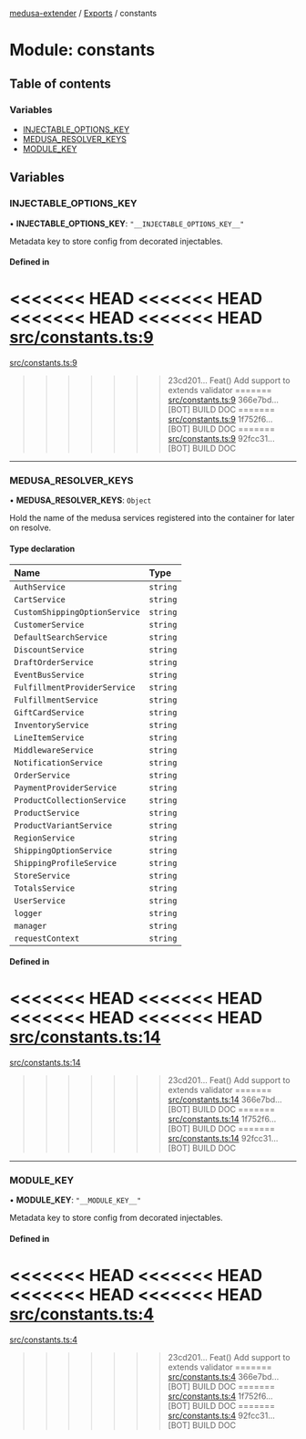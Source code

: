[medusa-extender](../README.md) / [Exports](../modules.md) / constants

# Module: constants

## Table of contents

### Variables

- [INJECTABLE\_OPTIONS\_KEY](constants.md#injectable_options_key)
- [MEDUSA\_RESOLVER\_KEYS](constants.md#medusa_resolver_keys)
- [MODULE\_KEY](constants.md#module_key)

## Variables

### INJECTABLE\_OPTIONS\_KEY

• **INJECTABLE\_OPTIONS\_KEY**: ``"__INJECTABLE_OPTIONS_KEY__"``

Metadata key to store config from decorated injectables.

#### Defined in

<<<<<<< HEAD
<<<<<<< HEAD
<<<<<<< HEAD
<<<<<<< HEAD
[src/constants.ts:9](https://github.com/adrien2p/medusa-extender/blob/89f7223/src/constants.ts#L9)
=======
[src/constants.ts:9](https://github.com/adrien2p/medusa-extender/blob/c048da3/src/constants.ts#L9)
>>>>>>> 23cd201... Feat() Add support to extends validator
=======
[src/constants.ts:9](https://github.com/adrien2p/medusa-extender/blob/23cd201/src/constants.ts#L9)
>>>>>>> 366e7bd... [BOT] BUILD DOC
=======
[src/constants.ts:9](https://github.com/adrien2p/medusa-extender/blob/0490090/src/constants.ts#L9)
>>>>>>> 1f752f6... [BOT] BUILD DOC
=======
[src/constants.ts:9](https://github.com/adrien2p/medusa-extender/blob/7e89c01/src/constants.ts#L9)
>>>>>>> 92fcc31... [BOT] BUILD DOC

___

### MEDUSA\_RESOLVER\_KEYS

• **MEDUSA\_RESOLVER\_KEYS**: `Object`

Hold the name of the medusa services registered into the container for later on resolve.

#### Type declaration

| Name | Type |
| :------ | :------ |
| `AuthService` | `string` |
| `CartService` | `string` |
| `CustomShippingOptionService` | `string` |
| `CustomerService` | `string` |
| `DefaultSearchService` | `string` |
| `DiscountService` | `string` |
| `DraftOrderService` | `string` |
| `EventBusService` | `string` |
| `FulfillmentProviderService` | `string` |
| `FulfillmentService` | `string` |
| `GiftCardService` | `string` |
| `InventoryService` | `string` |
| `LineItemService` | `string` |
| `MiddlewareService` | `string` |
| `NotificationService` | `string` |
| `OrderService` | `string` |
| `PaymentProviderService` | `string` |
| `ProductCollectionService` | `string` |
| `ProductService` | `string` |
| `ProductVariantService` | `string` |
| `RegionService` | `string` |
| `ShippingOptionService` | `string` |
| `ShippingProfileService` | `string` |
| `StoreService` | `string` |
| `TotalsService` | `string` |
| `UserService` | `string` |
| `logger` | `string` |
| `manager` | `string` |
| `requestContext` | `string` |

#### Defined in

<<<<<<< HEAD
<<<<<<< HEAD
<<<<<<< HEAD
<<<<<<< HEAD
[src/constants.ts:14](https://github.com/adrien2p/medusa-extender/blob/89f7223/src/constants.ts#L14)
=======
[src/constants.ts:14](https://github.com/adrien2p/medusa-extender/blob/c048da3/src/constants.ts#L14)
>>>>>>> 23cd201... Feat() Add support to extends validator
=======
[src/constants.ts:14](https://github.com/adrien2p/medusa-extender/blob/23cd201/src/constants.ts#L14)
>>>>>>> 366e7bd... [BOT] BUILD DOC
=======
[src/constants.ts:14](https://github.com/adrien2p/medusa-extender/blob/0490090/src/constants.ts#L14)
>>>>>>> 1f752f6... [BOT] BUILD DOC
=======
[src/constants.ts:14](https://github.com/adrien2p/medusa-extender/blob/7e89c01/src/constants.ts#L14)
>>>>>>> 92fcc31... [BOT] BUILD DOC

___

### MODULE\_KEY

• **MODULE\_KEY**: ``"__MODULE_KEY__"``

Metadata key to store config from decorated injectables.

#### Defined in

<<<<<<< HEAD
<<<<<<< HEAD
<<<<<<< HEAD
<<<<<<< HEAD
[src/constants.ts:4](https://github.com/adrien2p/medusa-extender/blob/89f7223/src/constants.ts#L4)
=======
[src/constants.ts:4](https://github.com/adrien2p/medusa-extender/blob/c048da3/src/constants.ts#L4)
>>>>>>> 23cd201... Feat() Add support to extends validator
=======
[src/constants.ts:4](https://github.com/adrien2p/medusa-extender/blob/23cd201/src/constants.ts#L4)
>>>>>>> 366e7bd... [BOT] BUILD DOC
=======
[src/constants.ts:4](https://github.com/adrien2p/medusa-extender/blob/0490090/src/constants.ts#L4)
>>>>>>> 1f752f6... [BOT] BUILD DOC
=======
[src/constants.ts:4](https://github.com/adrien2p/medusa-extender/blob/7e89c01/src/constants.ts#L4)
>>>>>>> 92fcc31... [BOT] BUILD DOC

